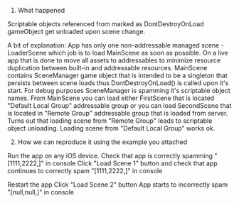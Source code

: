 1. What happened

Scriptable objects referenced from marked as DontDestroyOnLoad gameObject get unloaded upon scene change.

A bit of explanation:
App has only one non-addressable managed scene - LoaderScene which job is to load MainScene as soon as possible.
On a live app that is done to move all assets to addressables to minimize resource duplication between built-in and addressable resources.
MainScene contains SceneManager game object that is intended to be a singleton that persists between scene loads thus DontDestroyOnLoad() is 
called upon it's start.
For debug purposes SceneManager is spamming it's scriptable object names.
From MainScene you can load either FirstScene that is located "Default Local Group" addressable group
or you can load SecondScene that is located in "Remote Group" addressable group that is loaded from server.
Turns out that loading scene from "Remote Group" leads to scriptable object unloading.
Loading scene from "Default Local Group" works ok.


2. How we can reproduce it using the example you attached

Run the app on any iOS device.
Check that app is correctly spamming "[1111,2222,]" in console
Click "Load Scene 1" button and check that app continues to correctly spam "[1111,2222,]" in console

Restart the app
Click "Load Scene 2" button
App starts to incorrectly spam "[null,null,]" in console
